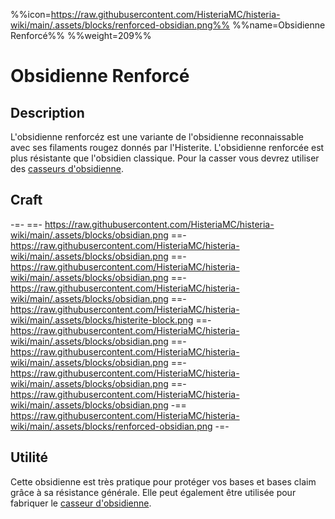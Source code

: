 %%icon=https://raw.githubusercontent.com/HisteriaMC/histeria-wiki/main/.assets/blocks/renforced-obsidian.png%%
%%name=Obsidienne Renforcé%%
%%weight=209%%
# Obsidienne Renforcé 

## Description 
L'obsidienne renforcéz est une variante de l'obsidienne reconnaissable avec ses filaments rougez donnés par l'Histerite. L'obsidienne renforcée est plus résistante que l'obsidien classique. Pour la casser vous devrez utiliser des [casseurs d'obsidienne](https://histeria.fr/wiki/objets/casseur-pour-obsidienne).

## Craft
-=-
 ==- https://raw.githubusercontent.com/HisteriaMC/histeria-wiki/main/.assets/blocks/obsidian.png
 ==- https://raw.githubusercontent.com/HisteriaMC/histeria-wiki/main/.assets/blocks/obsidian.png
 ==- https://raw.githubusercontent.com/HisteriaMC/histeria-wiki/main/.assets/blocks/obsidian.png
 ==- https://raw.githubusercontent.com/HisteriaMC/histeria-wiki/main/.assets/blocks/obsidian.png
 ==- https://raw.githubusercontent.com/HisteriaMC/histeria-wiki/main/.assets/blocks/histerite-block.png
 ==- https://raw.githubusercontent.com/HisteriaMC/histeria-wiki/main/.assets/blocks/obsidian.png
 ==- https://raw.githubusercontent.com/HisteriaMC/histeria-wiki/main/.assets/blocks/obsidian.png
 ==- https://raw.githubusercontent.com/HisteriaMC/histeria-wiki/main/.assets/blocks/obsidian.png
 ==- https://raw.githubusercontent.com/HisteriaMC/histeria-wiki/main/.assets/blocks/obsidian.png
 -== https://raw.githubusercontent.com/HisteriaMC/histeria-wiki/main/.assets/blocks/renforced-obsidian.png
-=-

## Utilité 
Cette obsidienne est très pratique pour protéger vos bases et bases claim grâce à sa résistance générale. Elle peut également être utilisée pour fabriquer le [casseur d'obsidienne](https://histeria.fr/wiki/objets/casseur-pour-obsidienne).
